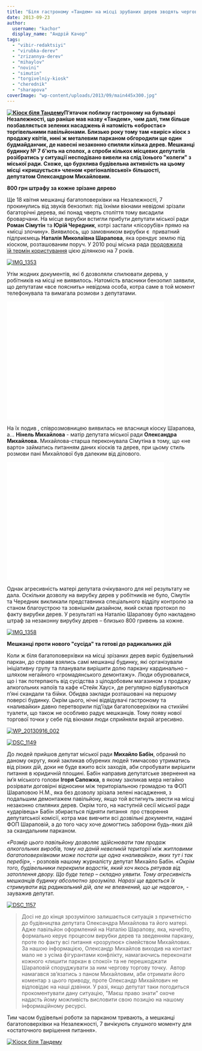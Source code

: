 ```yaml
---
title: "Біля гастроному «Тандем» на місці зрубаних дерев зводять чергову «наливайку»?"
date: 2013-09-23
author: 
  username: "kachor"
  display_name: "Андрій Качор"
tags: 
  - "vibir-redaktsiyi"
  - "virubka-derev"
  - "zrizannya-derev"
  - "mihaylov"
  - "novini"
  - "simutin"
  - "torgivelniy-kiosk"
  - "cherednik"
  - "sharapova"
coverImage: "wp-content/uploads/2013/09/main445x300.jpg"
---
```


**[![Кіоск біля Тандему](https://mpz.brovary.org/wp-content/uploads/2013/09/Kiosk-bilya-Tandemu.jpg)](https://mpz.brovary.org/wp-content/uploads/2013/09/Kiosk-bilya-Tandemu.jpg)П’ятачок поблизу гастроному на бульварі Незалежності, що раніше мав назву «Тандем», чим далі, тим більше позбавляється зелених насаджень й натомість «обростає» торгівельними павільйонами. Близько року тому там «виріс» кіоск з продажу квітів, нині ж металевим парканом обгородили ще один будмайданчик, де навесні незаконно спиляли кілька дерев. Мешканці будинку № 7 б'ють на сполох, а спроби кількох місцевих депутатів розібратись у ситуації несподівано вивели на слід їхнього "колеги" з міської ради. Схоже, що бурхлива будівельна активність на цьому місці «кришується» членом «регіоналівської» більшості, депутатом Олександром Михайловим.**

**800 грн штрафу за кожне зрізане дерево**

Ще 18 квітня мешканці багатоповерхівки на Незалежності, 7 прокинулись від звуків бензопил: під їхніми вікнами невідомі зрізали багаторічні дерева, які понад чверть століття тому висадили броварчани. На місце вирубки встигли прибути депутати міської ради **Роман Сімутін** та **Юрій Чередник**, котрі застали «лісорубів» прямо на «місці злочину». Виявилось, що замовником вирубки є  приватний підприємець **Наталія Миколаївна Шарапова**, яка орендує землю під кіоском, розташованим поруч. У 2010 році міська рада [продовжила їй термін користування](https://rizanenko.org/downloads/doc/rishennya/2010_rik/80_sesia/14.pdf) цією ділянкою на 7 років.

[![IMG_1353](https://mpz.brovary.org/wp-content/uploads/2013/09/IMG_1353.jpg)](https://mpz.brovary.org/wp-content/uploads/2013/09/IMG_1353.jpg)

Утім жодних документів, які б дозволяли спилювати дерева, у робітників на місці не виявилось. Натомість власники бензопил заявили, що депутатам «все пояснить» невідома особа, котра саме в той момент телефонувала та вимагала розмови з депутатами.

<iframe src="//www.youtube.com/embed/RsvC9bp9yy0" height="315" width="420" allowfullscreen frameborder="0"></iframe>

На їх подив , співрозмовницею виявилась не власниця кіоску Шарапова, а… **Нінель Михайлова** - матір депутата міської ради **Олександра Михайлова.** Михайлова-старша переконувала Сімутіна в тому, що «не варто» займатись питанням даних кіосків та дерев, при цьому стиль розмови пані Михайлової був далеким від ділового.

<iframe src="//www.youtube.com/embed/Y4WAffure7U" height="315" width="420" allowfullscreen frameborder="0"></iframe>

Однак агресивність матері депутата очікуваного для неї результату не дала. Оскільки дозволу на вирубку дерев у робітників не було, Сімутін та Чередник викликали представника спеціального відділу контролю за станом благоустрою та зовнішнім дизайном, який склав протокол по факту вирубки дерев. У результаті на Наталію Шарапову було накладено штраф за незаконну вирубку дерев – близько 800 гривень за кожне.

[![IMG_1358](https://mpz.brovary.org/wp-content/uploads/2013/09/IMG_1358.jpg)](https://mpz.brovary.org/wp-content/uploads/2013/09/IMG_1358.jpg)

**Мешканці проти нового "сусіда" та готові до радикальних дій**

Коли ж біля багатоповерхівки на місці зрізаних дерев виріс будівельний паркан, до справи взялись самі мешканці будинку, які організували ініціативну групу та планували вирішити долю паркану кардинально – шляхом негайного «громадянського демонтажу». Люди обурювалися, що і так потерпають від сусідства з цілодобовим магазином з продажу алкогольних напоїв та кафе «Стейк Хаус», де регулярно відбуваються п’яні скандали та бійки. Обидва заклади розташовані на першому поверсі будинку. Окрім цього, нічні відвідувачі гастроному та «наливайки» давно перетворили під'їзди багатоповерхівки на стихійні туалети, що також не особливо радує мешканців. Тому появу нової торгової точки у себе під вікнами люди сприйняли вкрай агресивно.

[![WP_20130916_002](https://mpz.brovary.org/wp-content/uploads/2013/09/WP_20130916_002.jpg)](https://mpz.brovary.org/wp-content/uploads/2013/09/WP_20130916_002.jpg)

[![DSC_1149](https://mpz.brovary.org/wp-content/uploads/2013/09/DSC_1149.jpg)](https://mpz.brovary.org/wp-content/uploads/2013/09/DSC_1149.jpg)

До людей прийшов депутат міської ради **Михайло Бабін**, обраний по даному округу, який закликав обурених людей тимчасово утриматись від різких дій, доки не буде вжито всіх заходів, аби спробувати вирішити питання в юридичній площині. Бабін направив депутатське звернення на ім’я міського голови **Ігоря Сапожка**, в якому закликав мера негайно розірвати договірні відносини між територіальною громадою та ФОП Шараповою Н.М., яка без дозволу зрізала зелені насадження, з подальшим демонтажем павільйону, якщо той встигнуть звести на місці незаконно спиляних дерев. Окрім того, на наступній сесії міської ради «ударівець» Бабін збирається підняти питання  про створення депутатської комісії, котра має вивчити всі дозвільні документи, надані ФОП Шараповій, а до того часу хоче домогтись заборони будь-яких дій за скандальним парканом.

_«Розмір цього павільйону дозволяє здійснювати там продаж алкогольних виробів, тому на даній невеликій території між житловими багатоповерхівками може постати ще одна «наливайка», яких тут і так перебір»,_ - розповів нашому журналісту депутат Михайло Бабін. _«Окрім того, будівельники перекрили водостік, який хоч якось рятував від затоплення двору. Що буде тепер – складно уявити. Тому агресивність мешканців будинку абсолютно зрозуміла. Наразі ще вдається їх стримувати від радикальний дій, але не впевнений, що це надовго»,_ - зауважив депутат.

[![DSC_1157](https://mpz.brovary.org/wp-content/uploads/2013/09/DSC_1157.jpg)](https://mpz.brovary.org/wp-content/uploads/2013/09/DSC_1157.jpg)

> Досі не до кінця зрозумілою залишається ситуація з причетністю до будівництва депутата Олександра Михайлова та його матері. Адже павільйон оформлений на Наталію Шарапову, яка, начебто, формально керує процесом вирубки дерев та зведенням паркану, проте по факту всі питання «розрулює» сімейством Михайлових. За нашою інформацією, Олександр Михайлов виходив на контакт мало не з усіма фігурантами конфлікту, намагаючись переконати кожного «лишити паркан в спокої» та не перешкоджати Шараповій споруджувати за ним чергову торгову точку.  Автор намагався зв’язатись з паном Михайловим, аби отримати його коментар з цього приводу, проте Олександр Михайлович не відповідає на наші дзвінки. У разі, якщо депутат таки погодиться прокоментувати дану ситуацію, "Маєш право знати" охоче надасть йому можливість висловити свою позицію на нашому інформаційному ресурсі.

Тим часом будівельні роботи за парканом тривають, а мешканці багатоповерхівки на Незалежності, 7 вичікують слушного моменту для «остаточного вирішення питання».

[![Кіоск біля Тандему](https://mpz.brovary.org/wp-content/uploads/2013/09/Kiosk-bilya-Tandemu.jpg)](https://mpz.brovary.org/wp-content/uploads/2013/09/Kiosk-bilya-Tandemu.jpg)
